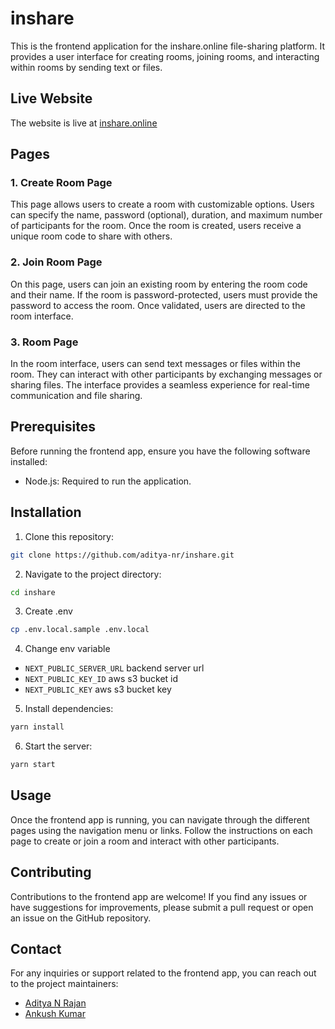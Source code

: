 # inshare

This is the frontend application for the inshare.online file-sharing platform. It provides a user interface for creating rooms, joining rooms, and interacting within rooms by sending text or files.

## Live Website

The website is live at [inshare.online](https://www.inshare.online/)

## Pages

### 1. Create Room Page

This page allows users to create a room with customizable options. Users can specify the name, password (optional), duration, and maximum number of participants for the room. Once the room is created, users receive a unique room code to share with others.

### 2. Join Room Page

On this page, users can join an existing room by entering the room code and their name. If the room is password-protected, users must provide the password to access the room. Once validated, users are directed to the room interface.

### 3. Room Page

In the room interface, users can send text messages or files within the room. They can interact with other participants by exchanging messages or sharing files. The interface provides a seamless experience for real-time communication and file sharing.

## Prerequisites

Before running the frontend app, ensure you have the following software installed:

- Node.js: Required to run the application.

## Installation

1. Clone this repository:

```bash
git clone https://github.com/aditya-nr/inshare.git
```

2. Navigate to the project directory:

```bash
cd inshare
```

3. Create .env

```bash
cp .env.local.sample .env.local
```

4. Change env variable

- `NEXT_PUBLIC_SERVER_URL` backend server url
- `NEXT_PUBLIC_KEY_ID` aws s3 bucket id
- `NEXT_PUBLIC_KEY` aws s3 bucket key

5. Install dependencies:

```bash
yarn install
```

6. Start the server:

```bash
yarn start
```

## Usage

Once the frontend app is running, you can navigate through the different pages using the navigation menu or links. Follow the instructions on each page to create or join a room and interact with other participants.

## Contributing

Contributions to the frontend app are welcome! If you find any issues or have suggestions for improvements, please submit a pull request or open an issue on the GitHub repository.

## Contact

For any inquiries or support related to the frontend app, you can reach out to the project maintainers:

- [Aditya N Rajan](https://aditya-nr.in)
- [Ankush Kumar](https://ankushkumar.in)
